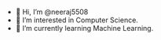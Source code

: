 - 👋 Hi, I’m @neeraj5508
- 👀 I’m interested in Computer Science.
- 🌱 I’m currently learning Machine Learning.

